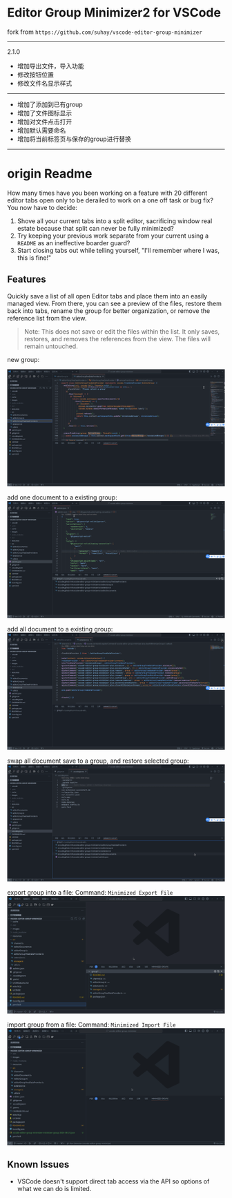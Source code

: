 # Editor Group Minimizer2 for VSCode

fork from `https://github.com/suhay/vscode-editor-group-minimizer`

------
2.1.0

- 增加导出文件，导入功能
- 修改按钮位置
- 修改文件名显示样式

--------

- 增加了添加到已有group
- 增加了文件图标显示
- 增加对文件点击打开
- 增加默认需要命名
- 增加将当前标签页与保存的group进行替换
-------

# origin Readme

How many times have you been working on a feature with 20 different editor tabs open only to be derailed to work on a one off task or bug fix? You now have to decide:

1. Shove all your current tabs into a split editor, sacrificing window real estate because that split can never be fully minimized?
2. Try keeping your previous work separate from your current using a `README` as an ineffective boarder guard?
3. Start closing tabs out while telling yourself, "I'll remember where I was, this is fine!"

## Features

Quickly save a list of all open Editor tabs and place them into an easily managed view. From there, you can see a preview of the files, restore them back into tabs, rename the group for better organization, or remove the reference list from the view.

> Note: This does not save or edit the files within the list. It only saves, restores, and removes the references from the view. The files will remain untouched.

new group:

![new group](images/新建.gif)

add one document to a existing group:
![add one document to a existing group](images/添加单文件到组.gif)

add all document to a existing group:
![add all document to a existing group](images/添加到组.gif)

swap all document save to a group, and restore selected group:
![swap all document save to a group, and restore selected group](images/交换组.gif)

export group into a file:
Command: `Minimized Export File`
![export group into a file](images/exportGroup.gif)

import group from a file:
Command: `Minimized Import File`
![import group from a file](images/importGroup.gif)

## Known Issues

 - VSCode doesn't support direct tab access via the API so options of what we can do is limited.
